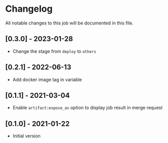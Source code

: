 # Changelog
All notable changes to this job will be documented in this file.

## [0.3.0] - 2023-01-28
* Change the stage from `deploy` to `others`

## [0.2.1] - 2022-06-13
* Add docker image tag in variable 

## [0.1.1] - 2021-03-04
* Enable `artifact:expose_as` option to display job result in merge request

## [0.1.0] - 2021-01-22
* Initial version
